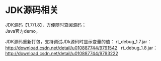 # JDK源码相关  
  JDK源码【1.7/1.8】，方便随时查阅源码；  
  Java官方demo。  

JDK源码重新打包，支持调试JDk源码时显示变量的值：
  rt_debug_1.7.jar：http://download.csdn.net/detail/u010887744/9791542  
  rt_debug_1.8.jar：http://download.csdn.net/detail/u010887744/9793222  
